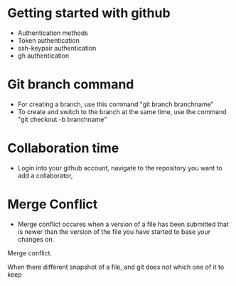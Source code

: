 # Getting started with github
* Authentication methods
* Token authentication
* ssh-keypair authentication
* gh authentication
# Git branch command
* For creating a branch, use this command "git branch branchname"
* To create and switch to the branch at the same time, use the command "git checkout -b branchname"

# Collaboration time 

* Login into your github account, navigate to the repository you want to add a collaborator,

# Merge Conflict
* Merge conflict occures when a version of a file has been submitted that is newer than the version of the file  you have started to base your changes on.

Merge conflict.

When there different snapshot of a file, and git does not which one of it to keep

